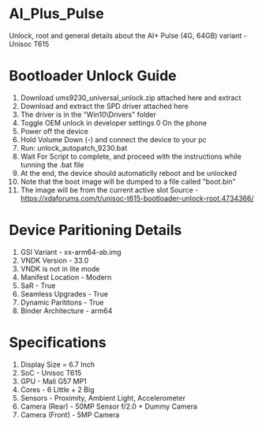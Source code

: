 # AI_Plus_Pulse
Unlock, root and general details about the AI+ Pulse (4G, 64GB) variant - Unisoc T615

# Bootloader Unlock Guide
1. Download ums9230_universal_unlock.zip attached here and extract
2. Download and extract the SPD driver attached here
3. The driver is in the "Win10\Drivers" folder
4. Toggle OEM unlock in developer settings 0 On the phone
5. Power off the device
6. Hold Volume Down (-) and connect the device to your pc
7. Run: unlock_autopatch_9230.bat
8. Wait For Script to complete, and proceed with the instructions while tunning the .bat file
9. At the end, the device should automaticlly reboot and be unlocked
10. Note that the boot image will be dumped to a file called "boot.bin"
11. The image will be from the current active slot
Source - https://xdaforums.com/t/unisoc-t615-bootloader-unlock-root.4734366/

# Device Paritioning Details
1. GSI Variant - xx-arm64-ab.img
2. VNDK Version - 33.0
3. VNDK is not in lite mode
4. Manifest Location - Modern
5. SaR - True
6. Seamless Upgrades - True
7. Dynamic Parititons - True
8. Binder Architecture - arm64

# Specifications
1. Display Size = 6.7 Inch
2. SoC - Unisoc T615
3. GPU - Mali G57 MP1
4. Cores - 6 Little + 2 Big
5. Sensors - Proximity, Ambient Light, Accelerometer
6. Camera (Rear) - 50MP Sensor f/2.0 + Dummy Camera
7. Camera (Front) - 5MP Camera
